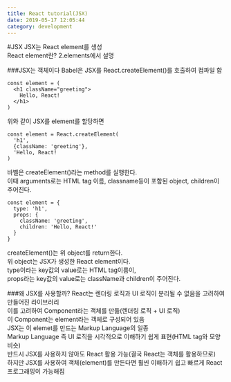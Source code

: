 ```yaml
---
title: React tutorial(JSX)
date: 2019-05-17 12:05:44
category: development
---
```


#JSX
JSX는 React element를 생성  
React element란? 2.elements에서 설명  

###JSX는 객체이다
Babel은 JSX를 React.createElement()를 호출하여 컴파일 함  

```js{}
const element = (
  <h1 className="greeting">
    Hello, React!
  </h1>
)
```

위와 같이 JSX를 element를 할당하면

```js{}
const element = React.createElement(
  'h1',
  {className: 'greeting'},
  'Hello, React!
)
```

바벨은 createElement()라는 method를 실행한다.  
이때 arguments로는 HTML tag 이름, classname등이 포함된 object, children이 주어진다.  

```js{}  
const element = {
  type: 'h1',
  props: {
    className: 'greeting',
    children: 'Hello, React!'
  }
}
```

createElement()는 위 object를 return한다.  
위 object는 JSX가 생성한 React element이다.  
type이라는 key값의 value로는 HTML tag이름이,  
props라는 key값의 value로는 className과 children이 주어진다.  

###왜 JSX를 사용할까?
React는 렌더링 로직과 UI 로직이 분리될 수 없음을 고려하여 만들어진 라이브러리  
이를 고려하여 Component라는 객체를 만듦(렌더링 로직 + UI 로직)  
이 Component는 element라는 객체로 구성되어 있음  
JSX는 이 elemet를 만드는 Markup Language의 일종  
Markup Language 즉 UI 로직을 시각적으로 이해하기 쉽게 표현(HTML tag와 모양 비슷)  
반드시 JSX를 사용하지 않아도 React 활용 가능(결국 React는 객체를 활용하므로)  
하지만 JSX를 사용하여 객체(element)를 만든다면 훨씬 이해하기 쉽고 빠르게 React 프로그래밍이 가능해짐  


